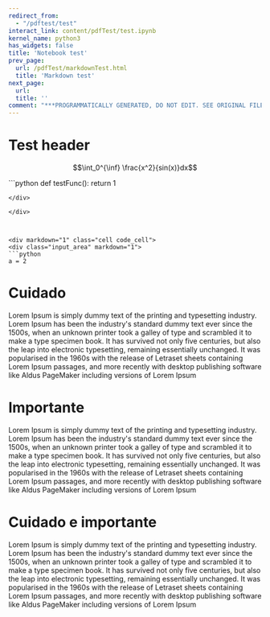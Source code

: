 ```yaml
---
redirect_from:
  - "/pdftest/test"
interact_link: content/pdfTest/test.ipynb
kernel_name: python3
has_widgets: false
title: 'Notebook test'
prev_page:
  url: /pdfTest/markdownTest.html
  title: 'Markdown test'
next_page:
  url: 
  title: ''
comment: "***PROGRAMMATICALLY GENERATED, DO NOT EDIT. SEE ORIGINAL FILES IN /content***"
---
```



# Test header



$$\int_0^{\inf} \frac{x^2}{sin(x)}dx$$



<div markdown="1" class="cell code_cell">
<div class="input_area" markdown="1">
```python
def testFunc():
    return 1

```
</div>

</div>



<div markdown="1" class="cell code_cell">
<div class="input_area" markdown="1">
```python
a = 2

```
</div>

</div>




# Cuidado

<div class="cuidado">
Lorem Ipsum is simply dummy text of the printing and typesetting industry. Lorem Ipsum has been the industry's standard dummy text ever since the 1500s, when an unknown printer took a galley of type and scrambled it to make a type specimen book. It has survived not only five centuries, but also the leap into electronic typesetting, remaining essentially unchanged. It was popularised in the 1960s with the release of Letraset sheets containing Lorem Ipsum passages, and more recently with desktop publishing software like Aldus PageMaker including versions of Lorem Ipsum
</div>

# Importante

<div class="importante">
Lorem Ipsum is simply dummy text of the printing and typesetting industry. Lorem Ipsum has been the industry's standard dummy text ever since the 1500s, when an unknown printer took a galley of type and scrambled it to make a type specimen book. It has survived not only five centuries, but also the leap into electronic typesetting, remaining essentially unchanged. It was popularised in the 1960s with the release of Letraset sheets containing Lorem Ipsum passages, and more recently with desktop publishing software like Aldus PageMaker including versions of Lorem Ipsum
</div>

# Cuidado e importante

<div class="cuidado importante">
Lorem Ipsum is simply dummy text of the printing and typesetting industry. Lorem Ipsum has been the industry's standard dummy text ever since the 1500s, when an unknown printer took a galley of type and scrambled it to make a type specimen book. It has survived not only five centuries, but also the leap into electronic typesetting, remaining essentially unchanged. It was popularised in the 1960s with the release of Letraset sheets containing Lorem Ipsum passages, and more recently with desktop publishing software like Aldus PageMaker including versions of Lorem Ipsum
</div>

